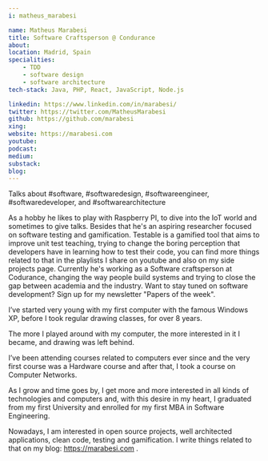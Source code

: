 ```yaml
---
i: matheus_marabesi

name: Matheus Marabesi
title: Software Craftsperson @ Condurance
about:
location: Madrid, Spain
specialities:
    - TDD
    - software design
    - software architecture
tech-stack: Java, PHP, React, JavaScript, Node.js

linkedin: https://www.linkedin.com/in/marabesi/
twitter: https://twitter.com/MatheusMarabesi
github: https://github.com/marabesi
xing:
website: https://marabesi.com
youtube:
podcast:
medium:
substack:
blog:
---
```


Talks about #software, #softwaredesign, #softwareengineer, #softwaredeveloper, and #softwarearchitecture

As a hobby he likes to play with Raspberry PI, to dive into the IoT world and sometimes to give talks. Besides that he's an aspiring researcher focused on software testing and gamification. Testable is a gamified tool that aims to improve unit test teaching, trying to change the boring perception that developers have in learning how to test their code, you can find more things related to that in the playlists I share on youtube and also on my side projects page. Currently he's working as a Software craftsperson at Codurance, changing the way people build systems and trying to close the gap between academia and the industry. Want to stay tuned on software development? Sign up for my newsletter "Papers of the week".

I’ve started very young with my first computer with the famous Windows XP, before I took regular drawing classes, for over 8 years.

The more I played around with my computer, the more interested in it I became, and drawing was left behind.

I’ve been attending courses related to computers ever since and the very first course was a Hardware course and after that, I took a course on Computer Networks.

As I grow and time goes by, I get more and more interested in all kinds of technologies and computers and, with this desire in my heart, I graduated from my first University and enrolled for my first MBA in Software Engineering.

Nowadays, I am interested in open source projects, well architected applications, clean code, testing and gamification. I write things related to that on my blog: https://marabesi.com .
